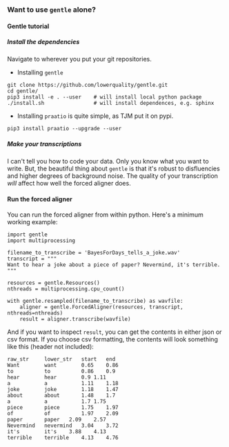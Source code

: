 ### Want to use `gentle` alone?
#### Gentle tutorial

##### Install the dependencies

Navigate to wherever you put your git repositories.

* Installing `gentle`

```
git clone https://github.com/lowerquality/gentle.git
cd gentle/
pip3 install -e . --user    # will install local python package
./install.sh                # will install dependences, e.g. sphinx
```

* Installing `praatio` is quite simple, as TJM put it on pypi.

```
pip3 install praatio --upgrade --user
```

##### Make your transcriptions

I can't tell you how to code your data. Only you know what you want to write. But, the beautiful thing about `gentle` is that it's robust to disfluencies and higher degrees of background noise. The quality of your transcription *will* affect how well the forced aligner does.

#### Run the forced aligner

You can run the forced aligner from within python. Here's a minimum working example:

```
import gentle
import multiprocessing

filename_to_transcribe = 'BayesForDays_tells_a_joke.wav'
transcript = """
Want to hear a joke about a piece of paper? Nevermind, it's terrible.
"""

resources = gentle.Resources()
nthreads = multiprocessing.cpu_count()

with gentle.resampled(filename_to_transcribe) as wavfile:
    aligner = gentle.ForcedAligner(resources, transcript, nthreads=nthreads)
    result = aligner.transcribe(wavfile)
```

And if you want to inspect `result`, you can get the contents in either json or csv format. If you choose csv formatting, the contents will look something like this (header not included):

```
raw_str     lower_str   start   end
Want        want        0.65	0.86
to          to	        0.86	0.9
hear        hear        0.9	1.11
a           a	        1.11	1.18
joke        joke        1.18	1.47
about       about       1.48	1.7
a           a	        1.7	1.75
piece       piece       1.75	1.97
of          of	        1.97	2.09
paper       paper	2.09	2.57
Nevermind   nevermind	3.04	3.72
it's        it's	3.88	4.13
terrible    terrible	4.13	4.76
```

